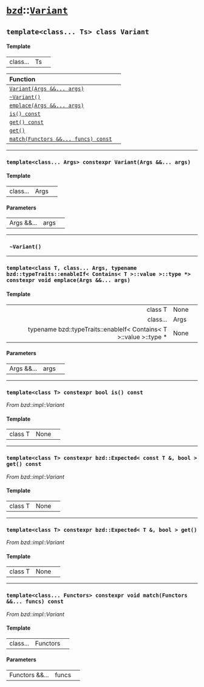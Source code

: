 # [`bzd`](../../index.md)::[`Variant`](../index.md)

## `template<class... Ts> class Variant`

#### Template
||||
|---:|:---|:---|
|class...|Ts||

|Function||
|:---|:---|
|[`Variant(Args &&... args)`](./index.md)||
|[`~Variant()`](./index.md)||
|[`emplace(Args &&... args)`](./index.md)||
|[`is() const`](./index.md)||
|[`get() const`](./index.md)||
|[`get()`](./index.md)||
|[`match(Functors &&... funcs) const`](./index.md)||
------
### `template<class... Args> constexpr Variant(Args &&... args)`

#### Template
||||
|---:|:---|:---|
|class...|Args||
#### Parameters
||||
|---:|:---|:---|
|Args &&...|args||
------
### ` ~Variant()`

------
### `template<class T, class... Args, typename bzd::typeTraits::enableIf< Contains< T >::value >::type *> constexpr void emplace(Args &&... args)`

#### Template
||||
|---:|:---|:---|
|class T|None||
|class...|Args||
|typename bzd::typeTraits::enableIf< Contains< T >::value >::type *|None||
#### Parameters
||||
|---:|:---|:---|
|Args &&...|args||
------
### `template<class T> constexpr bool is() const`
*From bzd::impl::Variant*


#### Template
||||
|---:|:---|:---|
|class T|None||
------
### `template<class T> constexpr bzd::Expected< const T &, bool > get() const`
*From bzd::impl::Variant*


#### Template
||||
|---:|:---|:---|
|class T|None||
------
### `template<class T> constexpr bzd::Expected< T &, bool > get()`
*From bzd::impl::Variant*


#### Template
||||
|---:|:---|:---|
|class T|None||
------
### `template<class... Functors> constexpr void match(Functors &&... funcs) const`
*From bzd::impl::Variant*


#### Template
||||
|---:|:---|:---|
|class...|Functors||
#### Parameters
||||
|---:|:---|:---|
|Functors &&...|funcs||
